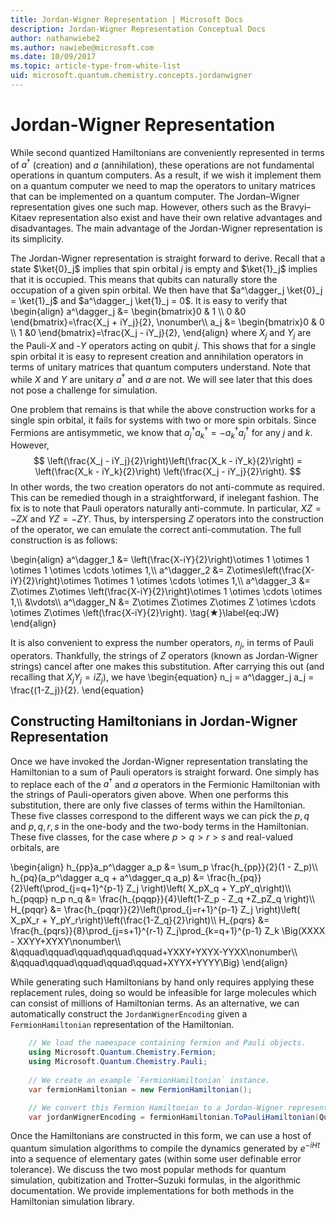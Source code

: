 ```yaml
---
title: Jordan-Wigner Representation | Microsoft Docs
description: Jordan-Wigner Representation Conceptual Docs
author: nathanwiebe2
ms.author: nawiebe@microsoft.com
ms.date: 10/09/2017
ms.topic: article-type-from-white-list
uid: microsoft.quantum.chemistry.concepts.jordanwigner
---
```


 
# Jordan-Wigner Representation

While second quantized Hamiltonians are conveniently represented in terms of $a^\dagger$ (creation) and $a$ (annihilation), these operations are not fundamental operations in quantum computers.
As a result, if we wish it implement them on a quantum computer we need to map the operators to unitary matrices that can be implemented on a quantum computer.
The Jordan–Wigner representation gives one such map.
However, others such as the Bravyi–Kitaev representation also exist and have their own relative advantages and disadvantages.
The main advantage of the Jordan-Wigner representation is its simplicity.

The Jordan-Wigner representation is straight forward to derive.
Recall that a state $\ket{0}_j$ implies that spin orbital $j$ is empty and $\ket{1}_j$ implies that it is occupied.
This means that qubits can naturally store the occupation of a given spin orbital.
We then have that $a^\dagger_j \ket{0}_j = \ket{1}_j$ and $a^\dagger_j \ket{1}_j = 0$.
It is easy to verify that
\begin{align}
a^\dagger_j &= \begin{bmatrix}0 & 1 \\\ 0 &0 \end{bmatrix}=\frac{X_j + iY_j}{2}, \nonumber\\\\
a_j &= \begin{bmatrix}0 & 0 \\\ 1 &0 \end{bmatrix}=\frac{X_j - iY_j}{2},
\end{align}
where $X_j$ and $Y_j$ are the Pauli-$X$ and -$Y$ operators acting on qubit $j$.
This shows that for a single spin orbital it is easy to represent creation and annihilation operators in terms of unitary matrices that quantum computers understand.
 Note that while $X$ and $Y$ are unitary $a^\dagger$ and $a$ are not.
 We will see later that this does not pose a challenge for simulation.

One problem that remains is that while the above construction works for a single spin orbital, it fails for systems with two or more spin orbitals.
Since Fermions are antisymmetic, we know that $a^\dagger_j a^\dagger_k = - a^\dagger_k a^\dagger_j$ for any $j$ and $k$.
 However, 
$$
\left(\frac{X_j - iY_j}{2}\right)\left(\frac{X_k - iY_k}{2}\right) = \left(\frac{X_k - iY_k}{2}\right) \left(\frac{X_j - iY_j}{2}\right).
$$
In other words, the two creation operators do not anti-commute as required.
This can be remedied though in a straightforward, if inelegant fashion.
The fix is to note that Pauli operators naturally anti-commute.
In particular, $XZ = -ZX$ and $YZ=-ZY$.
Thus, by interspersing $Z$ operators into the construction of the operator, we can emulate the correct anti-commutation.
 The full construction is as follows: 

\begin{align}
a^\dagger_1 &= \left(\frac{X-iY}{2}\right)\otimes 1 \otimes 1 \otimes 1 \otimes \cdots \otimes 1,\\\\
a^\dagger_2 &= Z\otimes\left(\frac{X-iY}{2}\right)\otimes 1\otimes 1 \otimes \cdots \otimes 1,\\\\
a^\dagger_3 &= Z\otimes Z\otimes \left(\frac{X-iY}{2}\right)\otimes 1 \otimes \cdots \otimes 1,\\\\
&\vdots\\\\
a^\dagger_N &= Z\otimes Z\otimes Z\otimes Z \otimes \cdots \otimes Z\otimes \left(\frac{X-iY}{2}\right). \tag{★}\label{eq:JW}
\end{align}

It is also convenient to express the number operators, $n_j$, in terms of Pauli operators.
Thankfully, the strings of $Z$ operators (known as Jordan-Wigner strings) cancel after one makes this substitution.
After carrying this out (and recalling that $X_jY_j=iZ_j$), we have
\begin{equation}
n_j = a^\dagger_j a_j = \frac{(1-Z_j)}{2}.
\end{equation}


## Constructing Hamiltonians in Jordan-Wigner Representation

Once we have invoked the Jordan-Wigner representation translating the Hamiltonian to a sum of Pauli operators is straight forward.
 One simply has to replace each of the $a^\dagger$ and $a$ operators in the Fermionic Hamiltonian with the strings of Pauli-operators given above.
 When one performs this substitution, there are only five classes of terms within the Hamiltonian.
 These five classes correspond to the different ways we can pick the $p,q$ and $p,q,r,s$ in the one-body and the two-body terms in the Hamiltonian.
 These five classes, for the case where $p>q>r>s$ and real-valued orbitals, are

\begin{align}
h_{pp}a_p^\dagger a_p &= \sum_p \frac{h_{pp}}{2}(1 - Z_p)\\\\
h_{pq}(a_p^\dagger a_q + a^\dagger_q a_p) &= \frac{h_{pq}}{2}\left(\prod_{j=q+1}^{p-1} Z_j \right)\left( X_pX_q + Y_pY_q\right)\\\\
h_{pqqp} n_p n_q &=  \frac{h_{pqqp}}{4}\left(1-Z_p - Z_q +Z_pZ_q \right)\\\\
H_{pqqr} &= \frac{h_{pqqr}}{2}\left(\prod_{j=r+1}^{p-1} Z_j \right)\left( X_pX_r + Y_pY_r\right)\left(\frac{1-Z_q}{2}\right)\\\\
H_{pqrs} &= \frac{h_{pqrs}}{8}\prod_{j=s+1}^{r-1} Z_j\prod_{k=q+1}^{p-1} Z_k \Big(XXXX - XXYY+XYXY\nonumber\\\\
&\qquad\qquad\qquad\qquad\qquad+YXXY+YXYX-YYXX\nonumber\\\\
&\qquad\qquad\qquad\qquad\qquad+XYYX+YYYY\Big)
\end{align}

While generating such Hamiltonians by hand only requires applying these replacement rules, doing so would be infeasible for large molecules which can consist of millions of Hamiltonian terms.
 As an alternative, we can automatically construct the `JordanWignerEncoding` given a `FermionHamiltonian` representation of the Hamiltonian.

```csharp
    // We load the namespace containing fermion and Pauli objects. 
    using Microsoft.Quantum.Chemistry.Fermion;
    using Microsoft.Quantum.Chemistry.Pauli;
    
    // We create an example `FermionHamiltonian` instance.
    var fermionHamiltonian = new FermionHamiltonian();

    // We convert this Fermion Hamiltonian to a Jordan-Wigner representation.
    var jordanWignerEncoding = fermionHamiltonian.ToPauliHamiltonian(QubitEncoding.JordanWigner);
```

Once the Hamiltonians are constructed in this form, we can use a host of quantum simulation algorithms to compile the dynamics generated by $e^{-iHt}$ into a sequence of elementary gates (within some user definable error tolerance).
We discuss the two most popular methods for quantum simulation, qubitization and Trotter–Suzuki formulas, in the algorithmic documentation. We provide implementations for both methods in the Hamiltonian simulation library.
